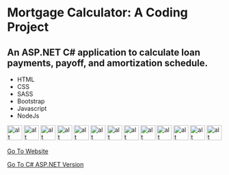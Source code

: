 # Mortgage Calculator: A Coding Project
## An ASP.NET C# application to calculate loan payments, payoff, and amortization schedule.

 - HTML
 - CSS
 - SASS
 - Bootstrap
 - Javascript
 - NodeJs
 
<span><img src="https://davidbellerose.com/assets/img/html5-badge.webp" alt="alt text" title="image Title" height="35" />
<img src="https://davidbellerose.com/assets/img/css3-badge.webp" alt="alt text" title="image Title" height="35" />
<img src="https://davidbellerose.com/assets/img/bootstrap-badge.webp" alt="alt text" title="image Title" height="35" />
<img src="https://davidbellerose.com/assets/img/sass-badge.webp" alt="alt text" title="image Title" height="35" />
<img src="https://davidbellerose.com/assets/img/jquery-badge.webp" alt="alt text" title="image Title" height="35" />
<img src="https://davidbellerose.com/assets/img/nodejs-badge.webp" alt="alt text" title="image Title" height="35" />
<img src="https://davidbellerose.com/assets/img/vscode-badge.webp" alt="alt text" title="image Title" height="35" />
<img src="https://davidbellerose.com/assets/img/gimp-badge.webp" alt="alt text" title="image Title" height="35" />
<img src="https://davidbellerose.com/assets/img/inkscape-badge.webp" alt="alt text" title="image Title" height="35" />
<img src="https://davidbellerose.com/assets/img/blender-badge.webp" alt="alt text" title="image Title" height="35" />
<img src="https://davidbellerose.com/assets/img/codepen-badge.webp" alt="alt text" title="image Title" height="35" />
<img src="https://davidbellerose.com/assets/img/netlify-badge.webp" alt="alt text" title="image Title" height="35" />
<img src="https://davidbellerose.com/assets/img/terminal-badge.webp" alt="alt text" title="image Title" height="35" /></span>


 [Go To Website](https://mortgage-caclulator-javascript.netlify.app/index.html)
 
 [Go To C# ASP.NET Version](https://mortgage-calculator-asp-net.up.railway.app/)
 
 
